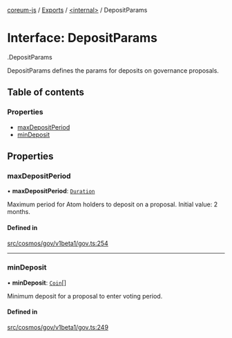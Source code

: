 [coreum-js](../README.md) / [Exports](../modules.md) / [<internal\>](../modules/internal_.md) / DepositParams

# Interface: DepositParams

[<internal>](../modules/internal_.md).DepositParams

DepositParams defines the params for deposits on governance proposals.

## Table of contents

### Properties

- [maxDepositPeriod](internal_.DepositParams.md#maxdepositperiod)
- [minDeposit](internal_.DepositParams.md#mindeposit)

## Properties

### maxDepositPeriod

• **maxDepositPeriod**: [`Duration`](../modules/internal_.md#duration)

Maximum period for Atom holders to deposit on a proposal. Initial value: 2
months.

#### Defined in

[src/cosmos/gov/v1beta1/gov.ts:254](https://github.com/PulsaraIO/coreum-js/blob/63824e3/src/cosmos/gov/v1beta1/gov.ts#L254)

___

### minDeposit

• **minDeposit**: [`Coin`](../modules/internal_.md#coin)[]

Minimum deposit for a proposal to enter voting period.

#### Defined in

[src/cosmos/gov/v1beta1/gov.ts:249](https://github.com/PulsaraIO/coreum-js/blob/63824e3/src/cosmos/gov/v1beta1/gov.ts#L249)
